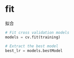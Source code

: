 # fit

拟合

```python
# Fit cross validation models
models = cv.fit(training)

# Extract the best model
best_lr = models.bestModel
```